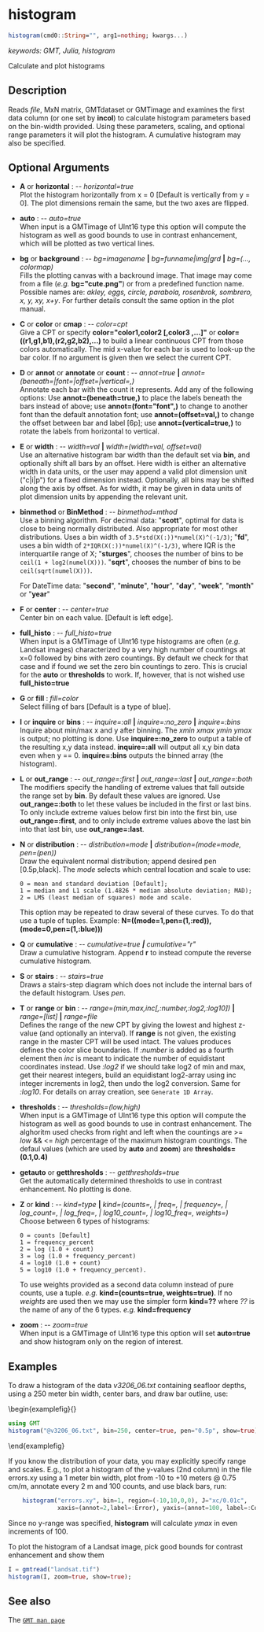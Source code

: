 
# histogram

```julia
histogram(cmd0::String="", arg1=nothing; kwargs...)
```

*keywords: GMT, Julia, histogram*

Calculate and plot histograms

Description
-----------

Reads *file*, MxN matrix, GMTdataset or GMTimage and examines the first
data column (or one set by **incol**) to calculate histogram parameters based on
the bin-width provided. Using these parameters, scaling, and optional
range parameters it will plot the histogram. A cumulative histogram may also be specified.

Optional Arguments
------------------

- **A** or **horizontal** : -- *horizontal=true*\
   Plot the histogram horizontally from x = 0 [Default is vertically from y = 0]. The plot
   dimensions remain the same, but the two axes are flipped.

- **auto** : -- *auto=true*\
   When input is a GMTimage of UInt16 type this option will compute the histogram as well as good
   bounds to use in contrast enhancement, which will be plotted as two vertical lines.


- **bg** or **background** : -- *bg=imagename* **|** *bg=funname|img|grd* **|** *bg=(..., colormap)*\
   Fills the plotting canvas with a backround image. That image may come from a file (*e.g.* **bg="cute.png"**) or
   from a predefined function name. Possible names are: *akley, eggs, circle, parabola, rosenbrok, sombrero, x, y, xy, x+y*.
   For further details consult the same option in the plot manual.

- **C** or **color** or **cmap** : -- *color=cpt*\
   Give a CPT or specify **color="color1,color2 [,color3 ,...]"** or **color=((r1,g1,b1),(r2,g2,b2),...)** to build a linear continuous CPT from those colors automatically. The mid x-value for each bar is used to look-up the bar color. If no argument is given then we select the current CPT.

- **D** or **annot** or **annotate** or **count** : -- *annot=true* **|** *annot=(beneath=|font=|offset=|vertical=,)*\
   Annotate each bar with the count it represents. Add any of the following options: Use **annot=(beneath=true,)** to place the labels beneath the bars instead of above; use **annot=(font="font",)** to change to another font than the default annotation font; use **annot=(offset=val,)** to change the offset between bar and label [6p]; use **annot=(vertical=true,)** to rotate the labels from horizontal to vertical.

- **E** or **width** : -- *width=val* **|** *width=(width=val, offset=val)*\
   Use an alternative histogram bar width than the default set via **bin**, and optionally shift all bars by an offset. Here width is either an alternative width in data units, or the user may append a valid plot dimension unit ("c|i|p") for a fixed dimension instead. Optionally, all bins may be shifted along the axis by offset. As for width, it may be given in data units of plot dimension units by appending the relevant unit.

- **binmethod** or **BinMethod** : -- *binmethod=mthod*\
   Use a binning algorithm. For decimal data: "**scott**", optimal for data is close to being normally distributed. Also
   appropriate for most other distributions. Uses a bin width of ``3.5*std(X(:))*numel(X)^(-1/3)``; "**fd**", uses a bin
   width of ``2*IQR(X(:))*numel(X)^(-1/3)``, where IQR is the interquartile range of X; "**sturges**", chooses the number
   of bins to be ``ceil(1 + log2(numel(X)))``. "**sqrt**", chooses the number of bins to be ``ceil(sqrt(numel(X)))``.

   For DateTime data: "**second**", "**minute**", "**hour**", "**day**", "**week**", "**month**" or "**year**" 

- **F** or **center** : -- *center=true*\
   Center bin on each value. [Default is left edge].

- **full_histo** : -- *full_histo=true*\
   When input is a GMTimage of UInt16 type histograms are often (*e.g.* Landsat images) characterized
   by a very high number of countings at x=0 followed by bins with zero countings. By default we
   check for that case and if found we set the zero bin countings to zero. This is crucial for the
   **auto** or **thresholds** to work. If, however, that is not wished use **full_histo=true**

- **G** or **fill** : *fill=color*\
   Select filling of bars [Default is a type of blue].

- **I** or **inquire** or **bins** : -- *inquire=:all* **|** *inquire=:no_zero* **|** *inquire=:bins*\
   Inquire about min/max x and y after binning. The *xmin xmax ymin ymax* is output; no plotting is done. Use **inquire=:no_zero** to output a table of the resulting x,y data instead. **inquire=:all** will output all x,y bin data even when y == 0. **inquire=:bins** outputs the binned array (the histogram).


- **L** or **out_range** : --  *out_range=:first* **|** *out_range=:last* **|** *out_range=:both*\
   The modifiers specify the handling of extreme values that fall outside the range set by **bin**. By default these values are ignored. Use **out_range=:both** to let these values be included in the first or last bins. To only include extreme values below first bin into the first bin, use **out_range=:first**, and to only include extreme values above the last bin into that last bin, use **out_range=:last**.

- **N** or **distribution** : -- *distribution=mode* **|** *distribution=(mode=mode, pen=(pen))*\
   Draw the equivalent normal distribution; append desired pen [0.5p,black].
   The *mode* selects which central location and scale to use:

      0 = mean and standard deviation [Default];
      1 = median and L1 scale (1.4826 * median absolute deviation; MAD);
      2 = LMS (least median of squares) mode and scale.

   This option may be repeated to draw several of these curves. To do that use a tuple of tuples. Example: **N=((mode=1,pen=(1,:red)), (mode=0,pen=(1,:blue)))**

- **Q** or **cumulative** : -- *cumulative=true **|** cumulative="r"*\
   Draw a cumulative histogram. Append **r** to instead compute the reverse cumulative histogram.


- **S** or **stairs** : -- *stairs=true*\
   Draws a stairs-step diagram which does not include the internal bars of the default histogram. Uses *pen*.

- **T** or **range** or **bin** : -- *range=(min,max,inc[,:number,:log2,:log10])* **|** *range=[list]* **|** *range=file*\
   Defines the range of the new CPT by giving the lowest and highest z-value (and optionally an interval). If **range**
   is not given, the existing range in the master CPT will be used intact. The values produces defines the color
   slice boundaries. If *:number* is added as a fourth element then *inc* is meant to indicate the number of
   equidistant coordinates instead. Use *:log2* if we should take log2 of min and max, get their nearest integers,
   build an equidistant log2-array using inc integer increments in log2, then undo the log2 conversion. Same for *:log10*.
   For details on array creation, see `Generate 1D Array`.

- **thresholds** : -- *thresholds=(low,high)*\
   When input is a GMTimage of UInt16 type this option will compute the histogram as well as good
   bounds to use in contrast enhancement. The alghoritm used checks from right and left when the
   countings are >= *low* && <= *high* percentage of the maximum histogram countings. The defaul values
   (which are used by **auto** and **zoom**) are **thresholds=(0.1,0.4)**

- **getauto** or **getthresholds** : -- *getthresholds=true*\
   Get the automatically determined thresholds to use in contrast enhancement. No plotting is done.



- **Z** or **kind** : -- *kind=type* **|** *kind=(counts=, | freq=, | frequency=, | log_count=, | log_freq=, | log10_count=, | log10_freq=, weights=)*\
   Choose between 6 types of histograms:

      0 = counts [Default]
      1 = frequency_percent
      2 = log (1.0 + count)
      3 = log (1.0 + frequency_percent)
      4 = log10 (1.0 + count)
      5 = log10 (1.0 + frequency_percent).

    To use weights provided as a second data column instead of pure counts, use a tuple. *e.g.* **kind=(counts=true, weights=true)**. If no *weights* are used then we may use the simpler form **kind=??** where *??* is the name
    of any of the 6 types. *e.g.* **kind=frequency**

- **zoom** : -- *zoom=true*\
   When input is a GMTimage of UInt16 type this option will set **auto=true** and show histogram only
   on the region of interest. 




Examples
--------

To draw a histogram of the data *v3206_06.txt* containing seafloor depths,
using a 250 meter bin width, center bars, and draw bar outline, use:

\begin{examplefig}{}
```julia
using GMT
histogram("@v3206_06.txt", bin=250, center=true, pen="0.5p", show=true)
```
\end{examplefig}

If you know the distribution of your data, you may explicitly specify
range and scales. E.g., to plot a histogram of the y-values (2nd column)
in the file errors.xy using a 1 meter bin width, plot from -10 to +10
meters @ 0.75 cm/m, annotate every 2 m and 100 counts, and use black bars, run:

```julia
    histogram("errors.xy", bin=1, region=(-10,10,0,0), J="xc/0.01c",
              xaxis=(annot=2,label=:Error), yaxis=(annot=100, label=:Counts), fill=:black, incol=1) 
```

Since no y-range was specified, **histogram** will calculate *ymax* in even increments of 100.

To plot the histogram of a Landsat image, pick good bounds for contrast enhancement and show them

```julia
I = gmtread("landsat.tif")
histogram(I, zoom=true, show=true);
```

See also
--------

The [`GMT man page`](http://docs.generic-mapping-tools.org/latest/histogram.html)
